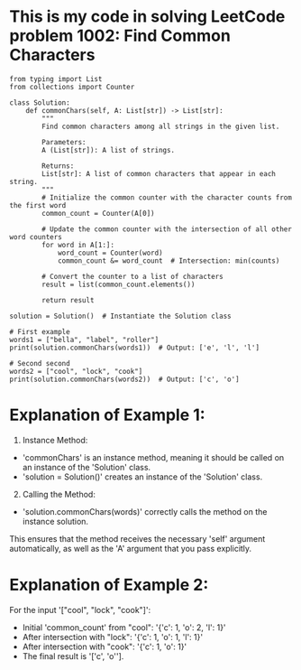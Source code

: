# This is my code in solving LeetCode problem 1002: Find Common Characters

```
from typing import List
from collections import Counter

class Solution:
    def commonChars(self, A: List[str]) -> List[str]:
        """
        Find common characters among all strings in the given list.

        Parameters:
        A (List[str]): A list of strings.

        Returns:
        List[str]: A list of common characters that appear in each string.
        """
        # Initialize the common counter with the character counts from the first word
        common_count = Counter(A[0])
        
        # Update the common counter with the intersection of all other word counters
        for word in A[1:]:
            word_count = Counter(word)
            common_count &= word_count  # Intersection: min(counts)

        # Convert the counter to a list of characters
        result = list(common_count.elements())
        
        return result

solution = Solution()  # Instantiate the Solution class

# First example
words1 = ["bella", "label", "roller"]
print(solution.commonChars(words1))  # Output: ['e', 'l', 'l']

# Second second
words2 = ["cool", "lock", "cook"]
print(solution.commonChars(words2))  # Output: ['c', 'o']
```

# Explanation of Example 1:

1. Instance Method:

- 'commonChars' is an instance method, meaning it should be called on an instance of the 'Solution' class.
- 'solution = Solution()' creates an instance of the 'Solution' class.

2. Calling the Method:

- 'solution.commonChars(words)' correctly calls the method on the instance solution.

This ensures that the method receives the necessary 'self' argument automatically, as well as the 'A' argument that you pass explicitly.

# Explanation of Example 2:
For the input '["cool", "lock", "cook"]':

- Initial 'common_count' from "cool": '{'c': 1, 'o': 2, 'l': 1}'
- After intersection with "lock": '{'c': 1, 'o': 1, 'l': 1}'
- After intersection with "cook": '{'c': 1, 'o': 1}'
- The final result is '['c', 'o''].
